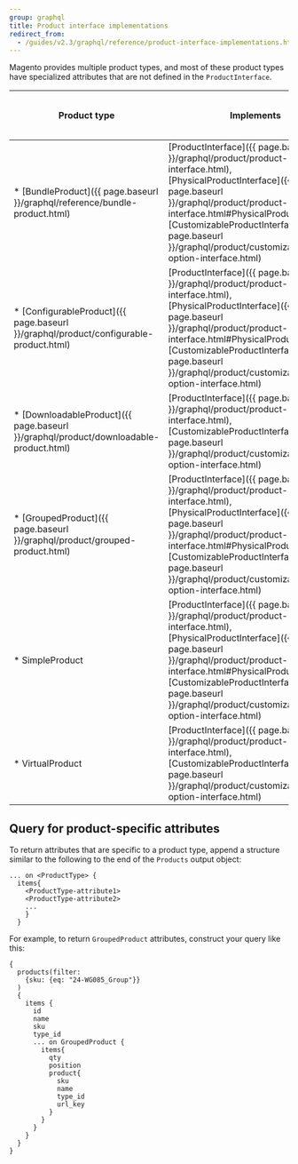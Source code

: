 ```yaml
---
group: graphql
title: Product interface implementations
redirect_from:
  - /guides/v2.3/graphql/reference/product-interface-implementations.html
---
```


Magento provides multiple product types, and most of these product types have specialized attributes that are not defined in the `ProductInterface`.

Product type | Implements | Has product-specific attributes?
--- | --- | ---
* [BundleProduct]({{ page.baseurl }}/graphql/reference/bundle-product.html) | [ProductInterface]({{ page.baseurl }}/graphql/product/product-interface.html), [PhysicalProductInterface]({{ page.baseurl }}/graphql/product/product-interface.html#PhysicalProductInterface), [CustomizableProductInterface]({{ page.baseurl }}/graphql/product/customizable-option-interface.html) | Yes
* [ConfigurableProduct]({{ page.baseurl }}/graphql/product/configurable-product.html) | [ProductInterface]({{ page.baseurl }}/graphql/product/product-interface.html), [PhysicalProductInterface]({{ page.baseurl }}/graphql/product/product-interface.html#PhysicalProductInterface), [CustomizableProductInterface]({{ page.baseurl }}/graphql/product/customizable-option-interface.html) | Yes
* [DownloadableProduct]({{ page.baseurl }}/graphql/product/downloadable-product.html) | [ProductInterface]({{ page.baseurl }}/graphql/product/product-interface.html),  [CustomizableProductInterface]({{ page.baseurl }}/graphql/product/customizable-option-interface.html)  | Yes
* [GroupedProduct]({{ page.baseurl }}/graphql/product/grouped-product.html) | [ProductInterface]({{ page.baseurl }}/graphql/product/product-interface.html), [PhysicalProductInterface]({{ page.baseurl }}/graphql/product/product-interface.html#PhysicalProductInterface), [CustomizableProductInterface]({{ page.baseurl }}/graphql/product/customizable-option-interface.html) | Yes
* SimpleProduct | [ProductInterface]({{ page.baseurl }}/graphql/product/product-interface.html), [PhysicalProductInterface]({{ page.baseurl }}/graphql/product/product-interface.html#PhysicalProductInterface), [CustomizableProductInterface]({{ page.baseurl }}/graphql/product/customizable-option-interface.html) | No
* VirtualProduct | [ProductInterface]({{ page.baseurl }}/graphql/product/product-interface.html),  [CustomizableProductInterface]({{ page.baseurl }}/graphql/product/customizable-option-interface.html) | No

## Query for product-specific attributes

To return attributes that are specific to a product type, append a structure similar to the following to the end of the `Products` output object:

```text
... on <ProductType> {
  items{
    <ProductType-attribute1>
    <ProductType-attribute2>
    ...
    }
  }
```

For example, to return `GroupedProduct` attributes, construct your query like this:

```text
{
  products(filter:
    {sku: {eq: "24-WG085_Group"}}
  )
  {
    items {
      id
      name
      sku
      type_id
      ... on GroupedProduct {
        items{
          qty
          position
          product{
            sku
            name
            type_id
            url_key
          }
        }
      }
    }
  }
}
```
